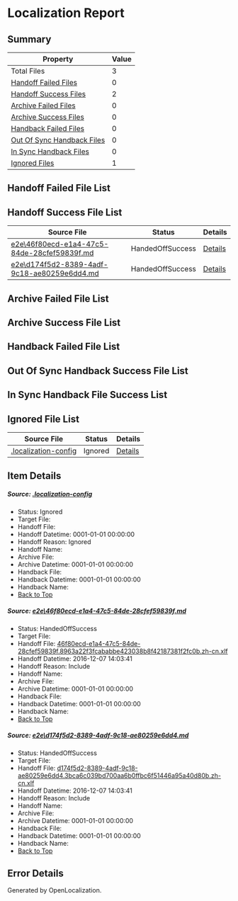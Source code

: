# <a name='report-top'></a> Localization Report

## Summary
 Property | Value 
 -------- | ----- 
 Total Files | 3
[ Handoff Failed Files ](#handoff-failed-list)| 0
[ Handoff Success Files ](#handoff-success-list)| 2
[ Archive Failed Files ](#archive-failed-list)| 0
[ Archive Success Files ](#archive-success-list)| 0
[ Handback Failed Files ](#handback-failed-list)| 0
[ Out Of Sync Handback Files ](#outofsync-handback-success-list)| 0
[ In Sync Handback Files ](#insync-handback-success-list)| 0
[ Ignored Files ](#ignored-list)| 1

## <a name='handoff-failed-list'></a> Handoff Failed File List

## <a name='handoff-success-list'></a> Handoff Success File List
 Source File | Status | Details 
 ----------- | ------ | ------- 
 [e2e\46f80ecd-e1a4-47c5-84de-28cfef59839f.md](https://github.com/OpenLocalizationTestOrg/ol-test0/blob/0b45ef3185633285de5d97fa83aba638198e86d1/e2e/46f80ecd-e1a4-47c5-84de-28cfef59839f.md) | HandedOffSuccess | [Details](#5817484a0ea27ff7e6e0a0a3cdde2457e451c8ea1)
 [e2e\d174f5d2-8389-4adf-9c18-ae80259e6dd4.md](https://github.com/OpenLocalizationTestOrg/ol-test0/blob/0b45ef3185633285de5d97fa83aba638198e86d1/e2e/d174f5d2-8389-4adf-9c18-ae80259e6dd4.md) | HandedOffSuccess | [Details](#957e69fe9a32f62036cce31b225fa6ee7369c1512)

## <a name='archive-failed-list'></a> Archive Failed File List

## <a name='archive-success-list'></a> Archive Success File List

## <a name='handback-failed-list'></a> Handback Failed File List

## <a name='outofsync-handback-success-list'></a> Out Of Sync Handback Success File List

## <a name='insync-handback-success-list'></a> In Sync Handback File Success List

## <a name='ignored-list'></a> Ignored File List
 Source File | Status | Details 
 ----------- | ------ | ------- 
 [.localization-config](https://github.com/OpenLocalizationTestOrg/ol-test0/blob/0b45ef3185633285de5d97fa83aba638198e86d1/.localization-config) | Ignored | [Details](#c268a05ecaa7ec85942ed632c29928ee5bd6da8d0)

## Item Details
##### <a name='c268a05ecaa7ec85942ed632c29928ee5bd6da8d0'></a> Source: [.localization-config](https://github.com/OpenLocalizationTestOrg/ol-test0/blob/0b45ef3185633285de5d97fa83aba638198e86d1/.localization-config)
* Status: Ignored
* Target File: 
* Handoff File: 
* Handoff Datetime: 0001-01-01 00:00:00
* Handoff Reason: Ignored
* Handoff Name: 
* Archive File: 
* Archive Datetime: 0001-01-01 00:00:00
* Handback File: 
* Handback Datetime: 0001-01-01 00:00:00
* Handback Name: 
* [Back to Top](#report-top)

##### <a name='5817484a0ea27ff7e6e0a0a3cdde2457e451c8ea1'></a> Source: [e2e\46f80ecd-e1a4-47c5-84de-28cfef59839f.md](https://github.com/OpenLocalizationTestOrg/ol-test0/blob/0b45ef3185633285de5d97fa83aba638198e86d1/e2e/46f80ecd-e1a4-47c5-84de-28cfef59839f.md)
* Status: HandedOffSuccess
* Target File: 
* Handoff File: [46f80ecd-e1a4-47c5-84de-28cfef59839f.8963a22f3fcababbe423038b8f42187381f2fc0b.zh-cn.xlf](https://github.com/OpenLocalizationTestOrg/ol-test0-handoff/blob/a87f67766f310d1dd589db9cbac7b6c3a4419730/ol-handoff/OpenLocalizationTestOrg/ol-test0-zhcn/qimu/ht/46f80ecd-e1a4-47c5-84de-28cfef59839f.8963a22f3fcababbe423038b8f42187381f2fc0b.zh-cn.xlf)
* Handoff Datetime: 2016-12-07 14:03:41
* Handoff Reason: Include
* Handoff Name: 
* Archive File: 
* Archive Datetime: 0001-01-01 00:00:00
* Handback File: 
* Handback Datetime: 0001-01-01 00:00:00
* Handback Name: 
* [Back to Top](#report-top)

##### <a name='957e69fe9a32f62036cce31b225fa6ee7369c1512'></a> Source: [e2e\d174f5d2-8389-4adf-9c18-ae80259e6dd4.md](https://github.com/OpenLocalizationTestOrg/ol-test0/blob/0b45ef3185633285de5d97fa83aba638198e86d1/e2e/d174f5d2-8389-4adf-9c18-ae80259e6dd4.md)
* Status: HandedOffSuccess
* Target File: 
* Handoff File: [d174f5d2-8389-4adf-9c18-ae80259e6dd4.3bca6c039bd700aa6b0ffbc6f51446a95a40d80b.zh-cn.xlf](https://github.com/OpenLocalizationTestOrg/ol-test0-handoff/blob/a87f67766f310d1dd589db9cbac7b6c3a4419730/ol-handoff/OpenLocalizationTestOrg/ol-test0-zhcn/qimu/ht/d174f5d2-8389-4adf-9c18-ae80259e6dd4.3bca6c039bd700aa6b0ffbc6f51446a95a40d80b.zh-cn.xlf)
* Handoff Datetime: 2016-12-07 14:03:41
* Handoff Reason: Include
* Handoff Name: 
* Archive File: 
* Archive Datetime: 0001-01-01 00:00:00
* Handback File: 
* Handback Datetime: 0001-01-01 00:00:00
* Handback Name: 
* [Back to Top](#report-top)


## Error Details

Generated by OpenLocalization.
